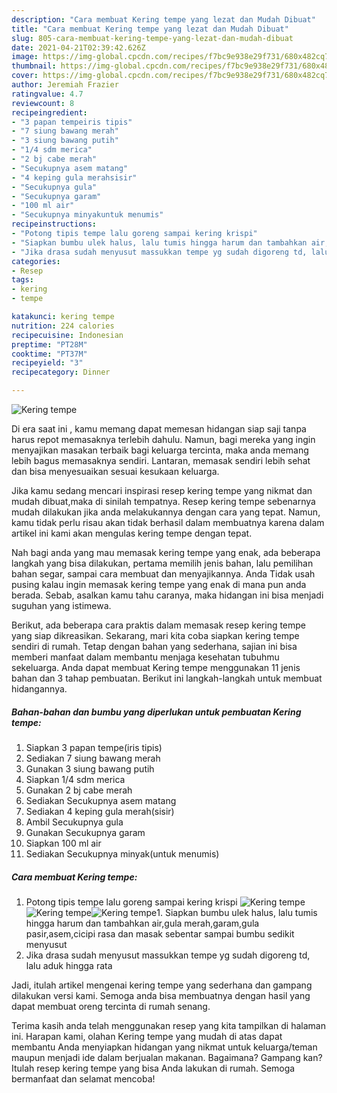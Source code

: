 ```yaml
---
description: "Cara membuat Kering tempe yang lezat dan Mudah Dibuat"
title: "Cara membuat Kering tempe yang lezat dan Mudah Dibuat"
slug: 805-cara-membuat-kering-tempe-yang-lezat-dan-mudah-dibuat
date: 2021-04-21T02:39:42.626Z
image: https://img-global.cpcdn.com/recipes/f7bc9e938e29f731/680x482cq70/kering-tempe-foto-resep-utama.jpg
thumbnail: https://img-global.cpcdn.com/recipes/f7bc9e938e29f731/680x482cq70/kering-tempe-foto-resep-utama.jpg
cover: https://img-global.cpcdn.com/recipes/f7bc9e938e29f731/680x482cq70/kering-tempe-foto-resep-utama.jpg
author: Jeremiah Frazier
ratingvalue: 4.7
reviewcount: 8
recipeingredient:
- "3 papan tempeiris tipis"
- "7 siung bawang merah"
- "3 siung bawang putih"
- "1/4 sdm merica"
- "2 bj cabe merah"
- "Secukupnya asem matang"
- "4 keping gula merahsisir"
- "Secukupnya gula"
- "Secukupnya garam"
- "100 ml air"
- "Secukupnya minyakuntuk menumis"
recipeinstructions:
- "Potong tipis tempe lalu goreng sampai kering krispi"
- "Siapkan bumbu ulek halus, lalu tumis hingga harum dan tambahkan air,gula merah,garam,gula pasir,asem,cicipi rasa dan masak sebentar sampai bumbu sedikit menyusut"
- "Jika drasa sudah menyusut massukkan tempe yg sudah digoreng td, lalu aduk hingga rata"
categories:
- Resep
tags:
- kering
- tempe

katakunci: kering tempe 
nutrition: 224 calories
recipecuisine: Indonesian
preptime: "PT28M"
cooktime: "PT37M"
recipeyield: "3"
recipecategory: Dinner

---
```



![Kering tempe](https://img-global.cpcdn.com/recipes/f7bc9e938e29f731/680x482cq70/kering-tempe-foto-resep-utama.jpg)

Di era  saat ini , kamu memang dapat memesan hidangan siap saji tanpa harus repot memasaknya terlebih dahulu. Namun, bagi mereka yang ingin menyajikan masakan terbaik bagi keluarga tercinta, maka anda memang lebih bagus memasaknya sendiri. Lantaran, memasak sendiri lebih sehat dan bisa menyesuaikan sesuai kesukaan keluarga.

Jika kamu sedang mencari inspirasi resep kering tempe yang nikmat dan mudah dibuat,maka di sinilah tempatnya. Resep kering tempe  sebenarnya mudah dilakukan jika anda melakukannya dengan cara yang tepat. Namun, kamu tidak perlu risau akan tidak berhasil dalam membuatnya 
karena dalam artikel ini kami akan mengulas kering tempe dengan tepat.  



Nah bagi anda yang mau memasak kering tempe yang enak, ada beberapa langkah yang bisa dilakukan, pertama memilih jenis bahan, lalu pemilihan bahan segar, sampai cara membuat dan menyajikannya. Anda Tidak usah pusing kalau ingin memasak kering tempe yang enak di mana pun anda berada. Sebab, asalkan kamu  tahu caranya, maka hidangan ini bisa menjadi suguhan yang istimewa.

Berikut, ada beberapa cara praktis  dalam memasak resep kering tempe yang siap dikreasikan. Sekarang, mari kita coba siapkan kering tempe sendiri di rumah. Tetap dengan bahan yang sederhana, sajian ini bisa memberi manfaat dalam membantu menjaga kesehatan tubuhmu sekeluarga. Anda dapat membuat Kering tempe menggunakan 11 jenis bahan dan 3 tahap pembuatan. Berikut ini langkah-langkah untuk membuat hidangannya.

<!--inarticleads1-->

##### Bahan-bahan dan bumbu yang diperlukan untuk pembuatan Kering tempe:

1. Siapkan 3 papan tempe(iris tipis)
1. Sediakan 7 siung bawang merah
1. Gunakan 3 siung bawang putih
1. Siapkan 1/4 sdm merica
1. Gunakan 2 bj cabe merah
1. Sediakan Secukupnya asem matang
1. Sediakan 4 keping gula merah(sisir)
1. Ambil Secukupnya gula
1. Gunakan Secukupnya garam
1. Siapkan 100 ml air
1. Sediakan Secukupnya minyak(untuk menumis)




<!--inarticleads2-->

##### Cara membuat Kering tempe:

1. Potong tipis tempe lalu goreng sampai kering krispi
<img src="https://img-global.cpcdn.com/steps/e971f9838db1996e/160x128cq70/kering-tempe-langkah-memasak-1-foto.jpg" alt="Kering tempe"><img src="https://img-global.cpcdn.com/steps/180e9e3592c1ac0f/160x128cq70/kering-tempe-langkah-memasak-1-foto.jpg" alt="Kering tempe"><img src="https://img-global.cpcdn.com/steps/370074599aecf546/160x128cq70/kering-tempe-langkah-memasak-1-foto.jpg" alt="Kering tempe">1. Siapkan bumbu ulek halus, lalu tumis hingga harum dan tambahkan air,gula merah,garam,gula pasir,asem,cicipi rasa dan masak sebentar sampai bumbu sedikit menyusut
1. Jika drasa sudah menyusut massukkan tempe yg sudah digoreng td, lalu aduk hingga rata




Jadi, itulah artikel mengenai  kering tempe  yang sederhana dan gampang dilakukan versi kami. Semoga anda bisa membuatnya dengan hasil yang dapat membuat oreng tercinta di rumah senang. 

Terima kasih anda telah menggunakan resep yang kita tampilkan di halaman ini. Harapan kami, olahan  Kering tempe yang mudah di atas dapat membantu Anda menyiapkan hidangan yang nikmat untuk keluarga/teman maupun menjadi ide dalam berjualan makanan. Bagaimana? Gampang kan? Itulah resep kering tempe yang bisa Anda lakukan di rumah. Semoga bermanfaat dan selamat mencoba!

